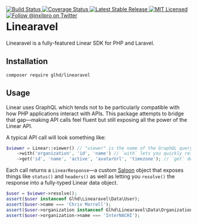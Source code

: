 <div style="float: right;">
	<a href="https://github.com/glhd/linearavel/actions" target="_blank">
		<img 
			src="https://github.com/glhd/linearavel/workflows/PHPUnit/badge.svg" 
			alt="Build Status" 
		/>
	</a>
	<a href="https://codeclimate.com/github/glhd/linearavel/test_coverage" target="_blank">
		<img 
			src="https://api.codeclimate.com/v1/badges/change-me/test_coverage" 
			alt="Coverage Status" 
		/>
	</a>
	<a href="https://packagist.org/packages/glhd/linearavel" target="_blank">
        <img 
            src="https://poser.pugx.org/glhd/linearavel/v/stable" 
            alt="Latest Stable Release" 
        />
	</a>
	<a href="./LICENSE" target="_blank">
        <img 
            src="https://poser.pugx.org/glhd/linearavel/license" 
            alt="MIT Licensed" 
        />
    </a>
    <a href="https://twitter.com/inxilpro" target="_blank">
        <img 
            src="https://img.shields.io/twitter/follow/inxilpro?style=social" 
            alt="Follow @inxilpro on Twitter" 
        />
    </a>
</div>

# Linearavel

Linearavel is a fully-featured Linear SDK for PHP and Laravel.

## Installation

```shell
composer require glhd/linearavel
```

## Usage

Linear uses GraphQL which tends not to be particularly compatible with how PHP
applications interact with APIs. This package attempts to bridge that gap—making
API calls feel fluent but still exposing all the power of the Linear API.

A typical API call will look something like:

```php
$viewer = Linear::viewer() // "viewer" is the name of the GraphQL query
    ->with('organization', 'id', 'name') // `with` lets you quickly retrieve nested fields
    ->get('id', 'name', 'active', 'avatarUrl', 'timezone'); // `get` defines the fields to retrieve
```

Each call returns a `LinearResponse`—a custom [Saloon](https://docs.saloon.dev/) object that exposes
things like `status()` and `headers()` as well as letting you `resolve()` the response into a
fully-typed Linear data object.

```php
$user = $viewer->resolve();
assert($user instanceof Glhd\Linearavel\Data\User);
assert($user->name === 'Chris Morrell');
assert($user->organization instanceof Glhd\Linearavel\Data\Organization);
assert($user->organization->name === 'InterNACHI');
```
